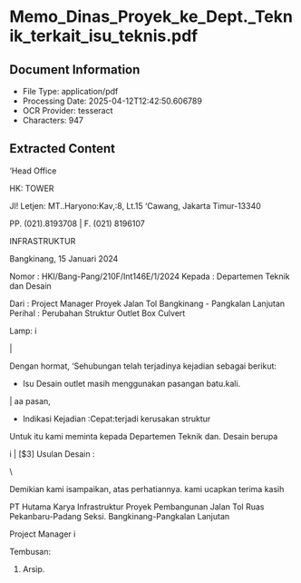# Memo_Dinas_Proyek_ke_Dept._Teknik_terkait_isu_teknis.pdf

## Document Information
- File Type: application/pdf
- Processing Date: 2025-04-12T12:42:50.606789
- OCR Provider: tesseract
- Characters: 947

## Extracted Content

 

 

 

 

 

‘Head Office

HK: TOWER

Jl! Letjen: MT..Haryono:Kav,:8, Lt.15
‘Cawang, Jakarta Timur-13340

PP. (021).8193708 | F. (021) 8196107

   

INFRASTRUKTUR

Bangkinang, 15 Januari 2024

Nomor : HKI/Bang-Pang/210F/Int146E/1/2024
Kepada : Departemen Teknik dan Desain

Dari : Project Manager Proyek Jalan Tol Bangkinang - Pangkalan Lanjutan
Perihal : Perubahan Struktur Outlet Box Culvert

Lamp: i

|

Dengan hormat,
‘Sehubungan telah terjadinya kejadian sebagai berikut:
- Isu Desain outlet masih menggunakan pasangan batu.kali.

| aa pasan,

- Indikasi Kejadian :Cepat:terjadi kerusakan struktur

Untuk itu kami meminta kepada Departemen Teknik dan. Desain berupa

i
|
[$3] Usulan Desain :

\

Demikian kami isampaikan, atas perhatiannya. kami ucapkan terima kasih

PT Hutama Karya Infrastruktur
Proyek Pembangunan Jalan Tol
Ruas Pekanbaru-Padang Seksi.
Bangkinang-Pangkalan Lanjutan

 

Project Manager i

Tembusan:
1. Arsip.

 

 

 


